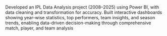 Developed an IPL Data Analysis project (2008–2025) using Power BI, with data cleaning and transformation for accuracy. Built interactive dashboards showing year-wise statistics, top performers, team insights, and season trends, enabling data-driven decision-making through comprehensive match, player, and team analysis
